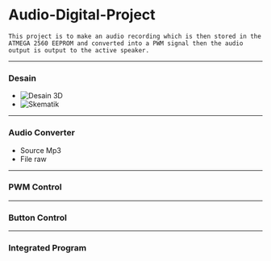 # Audio-Digital-Project

```This project is to make an audio recording which is then stored in the ATMEGA 2560 EEPROM and converted into a PWM signal then the audio output is output to the active speaker.```

---
### Desain
- ![Desain 3D](https://github.com/HaqifalHS/Audio-Digital-Project/issues/3#issuecomment-2095189850)
- ![Skematik](https://github.com/HaqifalHS/Audio-Digital-Project/issues/7#issuecomment-2106579813)
---

### Audio Converter
- Source Mp3
- File raw
---

### PWM Control

---

### Button Control

---

### Integrated Program

